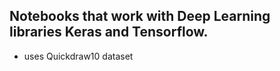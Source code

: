 ## Notebooks that work with Deep Learning libraries Keras and Tensorflow.

- uses Quickdraw10 dataset 
